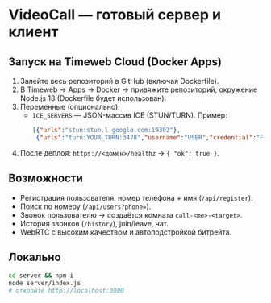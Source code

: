 # VideoCall — готовый сервер и клиент

## Запуск на Timeweb Cloud (Docker Apps)
1. Залейте весь репозиторий в GitHub (включая Dockerfile).
2. В Timeweb → Apps → Docker → привяжите репозиторий, окружение Node.js 18 (Dockerfile будет использован).
3. Переменные (опционально):
   - `ICE_SERVERS` — JSON-массив ICE (STUN/TURN). Пример:
     ```json
     [{"urls":"stun:stun.l.google.com:19302"},
      {"urls":"turn:YOUR_TURN:3478","username":"USER","credential":"PASS"}]
     ```
4. После деплоя: `https://<домен>/healthz` → `{ "ok": true }`.

## Возможности
- Регистрация пользователя: номер телефона + имя (`/api/register`).
- Поиск по номеру (`/api/users?phone=`).
- Звонок пользователю → создаётся комната `call-<me>-<target>`.
- История звонков (`/history`), join/leave, чат.
- WebRTC с высоким качеством и автоподстройкой битрейта.

## Локально
```bash
cd server && npm i
node server/index.js
# откройте http://localhost:3000
```
